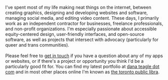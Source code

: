  I've spent most of my life making neat things on the internet, between creating graphics, designing and developing websites and software, managing social media, and editing video content. These days, I primarily work as an independent contractor for businesses, freelance professionals, and non-profit organizations. I'm especially passionate about accessible equity-centered design, user-friendly interfaces, and open-source software, as well as projects that intersect with advocacy (particularly for queer and trans communities). 
<br/><br/>
Please feel free to [get in touch](mailto:contact@danateagle.com) if you have a question about any of my apps or websites, or if there's a project or opportunity you think I'd be a particularly good fit for. You can find my latest portfolio at [dana teagle dot com](https://danateagle.com) and in most other places online I'm known as [the toronto public libra](https://danateagle.com/alt).
